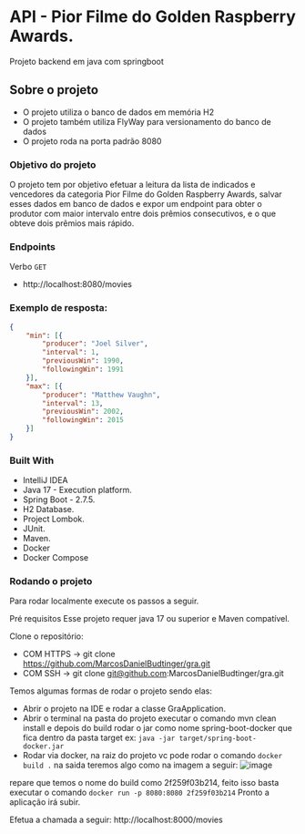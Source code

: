 # API - Pior Filme do Golden Raspberry Awards.

Projeto backend em java com springboot

## Sobre o projeto

* O projeto utiliza o banco de dados em memória H2
* O projeto também utiliza FlyWay para versionamento do banco de dados
* O projeto roda na porta padrão 8080

### Objetivo do projeto
O projeto tem por objetivo efetuar a leitura da lista de indicados e vencedores
da categoria Pior Filme do Golden Raspberry Awards, salvar esses dados em banco de dados e expor um endpoint para
obter o produtor com maior intervalo entre dois prêmios consecutivos, e o que obteve dois prêmios mais rápido.

### Endpoints

Verbo `GET` 
- http://localhost:8080/movies

### Exemplo de resposta:
```json
{
	"min": [{
		"producer": "Joel Silver",
		"interval": 1,
		"previousWin": 1990,
		"followingWin": 1991
	}],
	"max": [{
		"producer": "Matthew Vaughn",
		"interval": 13,
		"previousWin": 2002,
		"followingWin": 2015
	}]
}
```

### Built With
- IntelliJ IDEA
- Java 17 - Execution platform.
- Spring Boot - 2.7.5.
- H2 Database.
- Project Lombok.
- JUnit.
- Maven.
- Docker
- Docker Compose

### Rodando o projeto
Para rodar localmente execute os passos a seguir.

Pré requisitos
Esse projeto requer java 17 ou superior e Maven compatível.


Clone o repositório:

- COM HTTPS ->  git clone https://github.com/MarcosDanielBudtinger/gra.git
- COM SSH -> git clone git@github.com:MarcosDanielBudtinger/gra.git

Temos algumas formas de rodar o projeto sendo elas: 
- Abrir o projeto na IDE e rodar a classe GraApplication.
- Abrir o terminal na pasta do projeto executar o comando mvn clean install e depois do build rodar o jar como nome spring-boot-docker que fica dentro da pasta target ex: `java -jar target/spring-boot-docker.jar`
- Rodar via docker, na raiz do projeto vc pode rodar o comando `docker build .`
na saida teremos algo como na imagem a seguir: 
![image](https://user-images.githubusercontent.com/19701042/201356547-242de0f2-a9a4-4ea5-8db2-062ffe8e4131.png)

repare que temos o nome do build como 2f259f03b214, feito isso basta executar o comando `docker run -p 8080:8080 2f259f03b214`
Pronto a aplicação irá subir.

Efetua a chamada a seguir:
http://localhost:8000/movies
